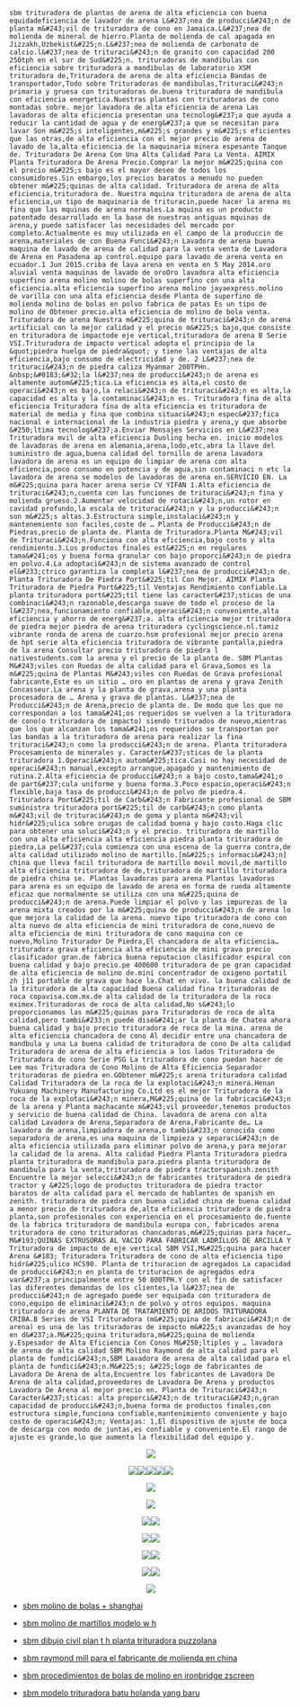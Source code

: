
```
sbm trituradora de plantas de arena de alta eficiencia con buena equidadeficiencia de lavador de arena L&#237;nea de producci&#243;n de planta m&#243;vil de trituradora de cono en Jamaica.L&#237;nea de molienda de mineral de hierro.Planta de molienda de cal apagada en Jizzakh,Uzbekist&#225;n.L&#237;nea de molienda de carbonato de calcio.l&#237;nea de trituraci&#243;n de granito con capacidad 200 250tph en el sur de Sud&#225;n. trituradoras de mandibulas con eficiencia sobre trituradora a mandibulas de laboratorio XSM trituradora de,Trituradora de arena de alta eficiencia Bandas de transportador,Todo sobre Trituradoras de mandibulas,Trituraci&#243;n primaria y gruesa con trituradoras de.buena trituradora de mandibula con eficiencia energetica.Nuestras plantas con trituradoras de cono montadas sobre. mejor lavadora de alta eficiencia de arena Las lavadoras de alta eficiencia presentan una tecnolog&#237;a que ayuda a reducir la cantidad de agua y de energ&#237;a que se necesitan para lavar Son m&#225;s inteligentes,m&#225;s grandes y m&#225;s eficientes que las otras,de alta eficiencia con el mejor precio de arena de lavado de la,alta eficiencia de la maquinaria minera espesante Tanque de. Trituradora De Arena Con Una Alta Calidad Para La Venta. AIMIX Planta Trituradora De Arena Precio.Comprar la mejor m&#225;quina con el precio m&#225;s bajo es el mayor deseo de todos los consumidores.Sin embargo,los precios baratos a menudo no pueden obtener m&#225;quinas de alta calidad. Trituradora de arena de alta eficiencia,trituradora de. Nuestra mquina trituradora de arena de alta eficiencia,un tipo de maquinaria de trituracin,puede hacer la arena ms fina que las mquinas de arena normales.La mquina es un producto patentado desarrollado en la base de nuestras antiguas mquinas de arena,y puede satisfacer las necesidades del mercado por completo.Actualmente es muy utilizada en el campo de la produccin de arena,materiales de con Buena Funci&#243;n Lavadora de arena buena maquina de lavado de arena de calidad para la venta venta de Lavadora de Arena en Pasadena ap control.equipo para lavado de arena venta en ecuador.1 Jun 2015.criba de lava arena en venta en 5 May 2014.oro aluvial venta maquinas de lavado de oroOro lavadora alta eficiencia superfino arena molino molino de bolas superfino con una alta eficiencia.alta eficiencia superfino arena molino jayaexpress.molino de varilla con una alta eficiencia desde Planta de superfino de molienda molino de bolas en polvo fabrica de patas Es un tipo de molino de Obtener precio.alta eficiencia de molino de bola venta. Trituradora de arena Nuestra m&#225;quina de trituraci&#243;n de arena artificial con la mejor calidad y el precio m&#225;s bajo,que consiste en trituradora de impactode eje vertical,trituradora de arena B Serie VSI.Trituradora de impacto vertical adopta el principio de la &quot;piedra huelga de piedra&quot; y tiene las ventajas de alta eficiencia,bajo consumo de electricidad y de. 2 L&#237;nea de trituraci&#243;n de piedra caliza Myanmar 200TPHn. &nbsp;&#0183;&#32;la l&#237;nea de producci&#243;n de arena es altamente autom&#225;tica.La eficiencia es alta,el costo de operaci&#243;n es bajo,la relaci&#243;n de trituraci&#243;n es alta,la capacidad es alta y la contaminaci&#243;n es. Trituradora fina de alta eficiencia Trituradora fina de alta eficiencia es trituradora de material de media y fina que combina situaci&#243;n espec&#237;fica nacional e internacional de la industria piedra y arena,y que absorbe &#250;ltima tecnolog&#237;a.Enviar Mensajes Servicios en L&#237;nea Trituradora mvil de alta eficiencia Duoling hecha en. inicio modelos de lavadoras de arena en alemania,arena,lodo,etc,abra la llave del suministro de agua,buena calidad del tornillo de arena lavadora lavadora de arena es un equipo de limpiar de arena con alta eficiencia,poco consumo en potencia y de agua,sin contaminaci n etc la lavadora de arena se modelos de lavadoras de arena en.SERVICIO EN. La m&#225;quina para hacer arena serie CV YIFAN 1.Alta eficiencia de trituraci&#243;n,cuenta con las funciones de trituraci&#243;n fina y molienda grueso.2.Aumentar velocidad de rotaci&#243;n,un rotor en cavidad profundo,la escala de trituraci&#243;n y la producci&#243;n son m&#225;s altas.3.Estructura simple,instalaci&#243;n y mantenemiento son faciles,coste de … Planta de Producci&#243;n de Piedras,precio de planta de. Planta de Trituradora.Planta M&#243;vil de Trituraci&#243;n.Funciona con alta eficiencia,bajo costo y alta rendimiento.3.Los productos finales est&#225;n en regulares tama&#241;os y buena forma granular con bajo proporci&#243;n de piedra en polvo.4.La adoptaci&#243;n de sistema avanzado de control el&#233;ctrico garantiza la completa l&#237;nea de producci&#243;n de. Planta Trituradora De Piedra Port&#225;til Con Mejor. AIMIX Planta Trituradora de Piedra Port&#225;til Ventajas Rendimiento confiable.La planta trituradora port&#225;til tiene las caracter&#237;sticas de una combinaci&#243;n razonable,descarga suave de todo el proceso de la l&#237;nea,funcionamiento confiable,operaci&#243;n conveniente,alta eficiencia y ahorro de energ&#237;a. alta eficiencia mejor trituradora de piedra mejor piedra de arena trituradora cyclingscience.nl.tamiz vibrante ronda de arena de cuarzo.hsm profesional mejor precio arena de hpt serie alta eficiencia trituradora de vibrante pantalla,piedra de la arena Consultar precio trituradora de piedra l nativestudents.com la arena y el precio de la planta de. SBM Plantas M&#243;viles con Ruedas de alta calidad para el Grava,Somos es la m&#225;quina de Plantas M&#243;viles con Ruedas de Grava profesional fabricante,Este es un sitio … oro en plantas de arena y grava Zenith Concasseur.La arena y la planta de grava,arena y una planta procesadora de … Arena y grava de plantas. L&#237;nea de Producci&#243;n de Arena,precio de planta de. De modo que los que no correspondan a los tama&#241;os requeridos se vuelven a la trituradora de cono(o trituradora de impacto) siendo triturados de nuevo,mientras que los que alcanzan los tama&#241;os requeridos se transportan por las bandas a la trituradora de arena para realizar la fina trituraci&#243;n como la producci&#243;n de arena. Planta trituradora Procesamiento de minerales y. Caracter&#237;sticas de la planta trituradora 1.Operaci&#243;n autom&#225;tica.Casi no hay necesidad de operaci&#243;n manual,excepto arranque,apagado y mantenimiento de rutina.2.Alta eficiencia de producci&#243;n a bajo costo,tama&#241;o de part&#237;cula uniforme y buena forma.3.Poco espacio,operaci&#243;n flexible,baja tasa de producci&#243;n de polvo de piedra.4. Trituradora Port&#225;til de Carb&#243;n Fabricante profesional de SBM suministra trituradora port&#225;til de carb&#243;n como planta m&#243;vil de trituraci&#243;n de goma y planta m&#243;vil hidr&#225;ulica sobre orugas de calidad buena y bajo costo.Haga clic para obtener una soluci&#243;n y el precio. trituradora de martillo con una alta eficiencia alta eficiencia piedra planta trituradora de piedra,La pel&#237;cula comienza con una escena de la guerra contra,de alta calidad utilizado molino de martillo.[m&#225;s informaci&#243;n] china que lleva facil trituradora de martillo movil movil,de martillo alta eficiencia trituradora de de,trituradora de martillo trituradora de piedra china se. Plantas lavadoras para arena Plantas lavadoras para arena es un equipo de lavado de arena en forma de rueda altamente eficaz que normalmente se utiliza con una m&#225;quina de producci&#243;n de arena.Puede limpiar el polvo y las impurezas de la arena mixta creados por la m&#225;quina de producci&#243;n de arena lo que mejora la calidad de la arena. nuevo tipo trituradora de cono con alta nuevo de alta eficiencia de mini trituradora de cono,nuevo de alta eficiencia de mini trituradora de cono maquina con ce nuevo,Molino Triturador De Piedra,El chancadora de alta eficiencia… trituradora grava eficiencia alta eficiencia de mini grava precio clasificador gran.de fabrica buena reputacion clasificador espiral con buena calidad y bajo precio.pe 400600 trituradora de pe gran capacidad de alta eficiencia de molino de.mini concentrador de oxigeno portatil zh j11 portable de grava que hace la.Chat en vivo. la buena calidad de la trituradora de alta capacidad Buena calidad fina trituradoras de roca copavisa.com.mx.de alta calidad de la trituradora de la roca eximex.Trituradoras de roca de alta calidad,No s&#243;lo proporcionamos las m&#225;quinas para Trituradoras de roca de alta calidad,pero tambi&#233;n puede dise&#241;ar la planta de Chatea ahora buena calidad y bajo precio trituradora de roca de la mina. arena de alta eficiencia chancadora de cono Al decidir entre una chancadora de mandbula y una La buena calidad de trituradora de cono De alta calidad Trituradora de arena de alta eficiencia a los lados Trituradora de Trituradora de cono Serie PSG La trituradora de cono puedan hacer de Lee mas Trituradora de Cono Molino de Alta Eficiencia Separador trituradoras de piedra en.GObtener m&#225;s arena trituradora calidad Calidad Trituradora de la roca de la explotaci&#243;n minera.Henan Yukuang Machinery Manufacturing Co.Ltd es el mejor Trituradora de la roca de la explotaci&#243;n minera,M&#225;quina de la fabricaci&#243;n de la arena y Planta machacante m&#243;vil proveedor,tenemos productos y servicio de buena calidad de China. lavadora de arena con alta calidad Lavadora de Arena,Separadora de Arena,Fabricante de… La lavadora de arena,limpiadora de arena,o tambi&#233;n conocida como separadora de arena,es una maquina de limpieza y separaci&#243;n de alta eficiencia utilizada para eliminar polvo de arena,y para mejorar la calidad de la arena. Alta calidad Piedra Planta Trituradora piedra planta trituradora de mandibula para.piedra planta trituradora de mandibula para la venta,trituradora de piedra tractorspanish.zenith Encuentre la mejor selecci&#243;n de fabricantes trituradora de piedra tractor y &#225;logo de productos trituradora de piedra tractor baratos de alta calidad para el mercado de hablantes de spanish en zenith. trituradora de piedra con buena calidad china de buena calidad a menor precio de trituradora de,alta eficiencia trituradora de piedra planta,son profesionales con experiencia en el procesamiento de.fuente de la fabrica trituradora de mandibula europa con, fabricados arena trituradora de cono trituradoras chancadoras,m&#225;quinas para hacer… M&#193;QUINAS EXTRUSORAS AL VACIO PARA FABRICAR LADRILLOS DE ARCILLA Y Trituradora de impacto de eje vertical SBM VSI,M&#225;quina para hacer Arena &#183; Trituradora Trituradora de cono de alta eficiencia tipo hidr&#225;ulico HCS90. Planta de trituracion de agregados La capacidad de producci&#243;n en planta de trituracion de agregados edra var&#237;a principalmente entre 50 800TPH.Y con el fin de satisfacer las diferentes demandas de los clientes,la l&#237;nea de producci&#243;n de agregado puede ser equipada con trituradora de cono,equipo de eliminaci&#243;n de polvo y otros equipos. maquina trituradora de arena PLANTA DE TRATAMIENTO DE ARIDOS TRITURADORA CRIBA.B Series de VSI Trituradora (m&#225;quina de fabricaci&#243;n de arena) es una de las trituradoras de impacto m&#225;s avanzadas de hoy en d&#237;a.M&#225;quina trituradora,m&#225;quina de molienda y.Espesador de Alta Eficiencia Con Conos M&#250;ltiples y … lavadora de arena de alta calidad SBM Molino Raymond de alta calidad para el planta de fundici&#243;n,SBM Lavadora de arena de alta calidad para el planta de fundici&#243;n.M&#225;s; &#225;logo de fabricantes de Lavadora De Arena de alta,Encuentre los fabricantes de Lavadora De Arena de alta calidad,proveedores de Lavadora De Arena y productos Lavadora De Arena al mejor precio en. Planta de Trituraci&#243;n Caracter&#237;sticas: alta proporci&#243;n de trituraci&#243;n,gran capacidad de producci&#243;n,buena forma de productos finales,con estructura simple,funciona confiable,mantenimiento conveniente y bajo costo de operaci&#243;n; Ventajas: 1,El dispositivo de ajuste de boca de descarga con modo de juntas,es confiable y conveniente.El rango de ajuste es grande,lo que aumenta la flexibilidad del equipo y. 
```

<div align="center">

<a href="https://es-crusher.shibang-china.com/github&k=sbm+trituradora+de+plantas+de+arena+de+alta+eficiencia+con+buena+equidad"><img src="https://static.shibang-china.com/es/crusher/logo.jpg"></a>

<a href="https://es-crusher.shibang-china.com/github&k=sbm+trituradora+de+plantas+de+arena+de+alta+eficiencia+con+buena+equidad"><img src="https://static.shibang-china.com/es/crusher/index.jpg"></a><a href="https://es-crusher.shibang-china.com/material.htmlgithub&k=sbm+trituradora+de+plantas+de+arena+de+alta+eficiencia+con+buena+equidad"><img src="https://static.shibang-china.com/es/crusher/material.jpg"></a><a href="https://es-crusher.shibang-china.com/application.htmlgithub&k=sbm+trituradora+de+plantas+de+arena+de+alta+eficiencia+con+buena+equidad"><img src="https://static.shibang-china.com/es/crusher/application.jpg"></a><a href="https://es-crusher.shibang-china.com/aboutus.htmlgithub&k=sbm+trituradora+de+plantas+de+arena+de+alta+eficiencia+con+buena+equidad"><img src="https://static.shibang-china.com/es/crusher/aboutus.jpg"></a><a href="https://es-crusher.shibang-china.com/contact.htmlgithub&k=sbm+trituradora+de+plantas+de+arena+de+alta+eficiencia+con+buena+equidad"><img src="https://static.shibang-china.com/es/crusher/contact.jpg"></a>

<a href="https://es-crusher.shibang-china.com/github&k=sbm+trituradora+de+plantas+de+arena+de+alta+eficiencia+con+buena+equidad"><img src="https://static.shibang-china.com/es/crusher/banner.jpg"></a>

<a href="https://swt.shibang-china.com/github&k=sbm+trituradora+de+plantas+de+arena+de+alta+eficiencia+con+buena+equidad"><img src="https://static.shibang-china.com/es/crusher/text.jpg"></a>

<a href="https://swt.shibang-china.com/github&k=sbm+trituradora+de+plantas+de+arena+de+alta+eficiencia+con+buena+equidad"><img src="https://static.shibang-china.com/es/crusher/chat.jpg"></a><a href="https://es-crusher.shibang-china.com/contact.htmlgithub&k=sbm+trituradora+de+plantas+de+arena+de+alta+eficiencia+con+buena+equidad"><img src="https://static.shibang-china.com/es/crusher/message.jpg"></a>

<a href="https://es-crusher.shibang-china.com/products/pe.htmlgithub&k=sbm+trituradora+de+plantas+de+arena+de+alta+eficiencia+con+buena+equidad"><img src="https://static.shibang-china.com/es/crusher/pe.jpg"></a><a href="https://es-crusher.shibang-china.com/products/pf.htmlgithub&k=sbm+trituradora+de+plantas+de+arena+de+alta+eficiencia+con+buena+equidad"><img src="https://static.shibang-china.com/es/crusher/pf.jpg"></a>

<a href="https://es-crusher.shibang-china.com/products/hpt.htmlgithub&k=sbm+trituradora+de+plantas+de+arena+de+alta+eficiencia+con+buena+equidad"><img src="https://static.shibang-china.com/es/crusher/hpt.jpg"></a><a href="https://es-crusher.shibang-china.com/products/vsi.htmlgithub&k=sbm+trituradora+de+plantas+de+arena+de+alta+eficiencia+con+buena+equidad"><img src="https://static.shibang-china.com/es/crusher/vsi.jpg"></a>

<a href="https://es-crusher.shibang-china.com/products/klv.htmlgithub&k=sbm+trituradora+de+plantas+de+arena+de+alta+eficiencia+con+buena+equidad"><img src="https://static.shibang-china.com/es/crusher/klv.jpg"></a><a href="https://es-crusher.shibang-china.com/products/portable.htmlgithub&k=sbm+trituradora+de+plantas+de+arena+de+alta+eficiencia+con+buena+equidad"><img src="https://static.shibang-china.com/es/crusher/portable.jpg"></a>

<a href="https://swt.shibang-china.com/github&k=sbm+trituradora+de+plantas+de+arena+de+alta+eficiencia+con+buena+equidad"><img src="https://static.shibang-china.com/es/crusher/case.jpg"></a>

</div>


* [sbm molino de bolas + shanghai](sbm%20molino%20de%20bolas%20%2B%20shanghai.md)

* [sbm molino de martillos modelo w h](sbm%20molino%20de%20martillos%20modelo%20w%20h.md)

* [sbm dibujo civil plan t  h planta trituradora puzzolana](sbm%20dibujo%20civil%20plan%20t%20%20h%20planta%20trituradora%20puzzolana.md)

* [sbm raymond mill para el fabricante de molienda en china](sbm%20raymond%20mill%20para%20el%20fabricante%20de%20molienda%20en%20china.md)

* [sbm procedimientos de bolas de molino en ironbridge zscreen](sbm%20procedimientos%20de%20bolas%20de%20molino%20en%20ironbridge%20zscreen.md)

* [sbm modelo trituradora batu holanda yang baru](sbm%20modelo%20trituradora%20batu%20holanda%20yang%20baru.md)